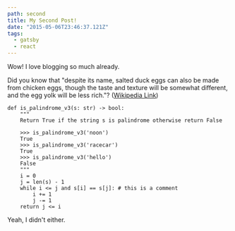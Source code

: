 ```yaml
---
path: second
title: My Second Post!
date: "2015-05-06T23:46:37.121Z"
tags:
  - gatsby
  - react
---
```


Wow! I love blogging so much already.

Did you know that "despite its name, salted duck eggs can also be made from
chicken eggs, though the taste and texture will be somewhat different, and the
egg yolk will be less rich."?
([Wikipedia Link](http://en.wikipedia.org/wiki/Salted_duck_egg))

```python{12-16}
def is_palindrome_v3(s: str) -> bool:
    """
    Return True if the string s is palindrome otherwise return False

    >>> is_palindrome_v3('noon')
    True
    >>> is_palindrome_v3('racecar')
    True
    >>> is_palindrome_v3('hello')
    False
    """
    i = 0
    j = len(s) - 1
    while i <= j and s[i] == s[j]: # this is a comment
        i += 1
        j -= 1
    return j <= i
```

Yeah, I didn't either.
